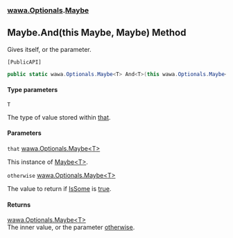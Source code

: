 ### [wawa.Optionals](wawa.Optionals.md 'wawa.Optionals').[Maybe](Maybe.md 'wawa.Optionals.Maybe')

## Maybe.And<T>(this Maybe<T>, Maybe<T>) Method

Gives itself, or the parameter.<p/>`[PublicAPI]`

```csharp
public static wawa.Optionals.Maybe<T> And<T>(this wawa.Optionals.Maybe<T> that, wawa.Optionals.Maybe<T> otherwise);
```
#### Type parameters

<a name='wawa.Optionals.Maybe.And_T_(thiswawa.Optionals.Maybe_T_,wawa.Optionals.Maybe_T_).T'></a>

`T`

The type of value stored within [that](Maybe.And{T}(Maybe{T},Maybe{T}).md#wawa.Optionals.Maybe.And_T_(thiswawa.Optionals.Maybe_T_,wawa.Optionals.Maybe_T_).that 'wawa.Optionals.Maybe.And<T>(this wawa.Optionals.Maybe<T>, wawa.Optionals.Maybe<T>).that').
#### Parameters

<a name='wawa.Optionals.Maybe.And_T_(thiswawa.Optionals.Maybe_T_,wawa.Optionals.Maybe_T_).that'></a>

`that` [wawa.Optionals.Maybe&lt;](Maybe{T}.md 'wawa.Optionals.Maybe<T>')[T](Maybe.And{T}(Maybe{T},Maybe{T}).md#wawa.Optionals.Maybe.And_T_(thiswawa.Optionals.Maybe_T_,wawa.Optionals.Maybe_T_).T 'wawa.Optionals.Maybe.And<T>(this wawa.Optionals.Maybe<T>, wawa.Optionals.Maybe<T>).T')[&gt;](Maybe{T}.md 'wawa.Optionals.Maybe<T>')

This instance of [Maybe&lt;T&gt;](Maybe{T}.md 'wawa.Optionals.Maybe<T>').

<a name='wawa.Optionals.Maybe.And_T_(thiswawa.Optionals.Maybe_T_,wawa.Optionals.Maybe_T_).otherwise'></a>

`otherwise` [wawa.Optionals.Maybe&lt;](Maybe{T}.md 'wawa.Optionals.Maybe<T>')[T](Maybe.And{T}(Maybe{T},Maybe{T}).md#wawa.Optionals.Maybe.And_T_(thiswawa.Optionals.Maybe_T_,wawa.Optionals.Maybe_T_).T 'wawa.Optionals.Maybe.And<T>(this wawa.Optionals.Maybe<T>, wawa.Optionals.Maybe<T>).T')[&gt;](Maybe{T}.md 'wawa.Optionals.Maybe<T>')

The value to return if [IsSome](Maybe{T}.IsSome.md 'wawa.Optionals.Maybe<T>.IsSome') is [true](https://docs.microsoft.com/en-us/dotnet/csharp/language-reference/builtin-types/bool 'https://docs.microsoft.com/en-us/dotnet/csharp/language-reference/builtin-types/bool').

#### Returns
[wawa.Optionals.Maybe&lt;](Maybe{T}.md 'wawa.Optionals.Maybe<T>')[T](Maybe.And{T}(Maybe{T},Maybe{T}).md#wawa.Optionals.Maybe.And_T_(thiswawa.Optionals.Maybe_T_,wawa.Optionals.Maybe_T_).T 'wawa.Optionals.Maybe.And<T>(this wawa.Optionals.Maybe<T>, wawa.Optionals.Maybe<T>).T')[&gt;](Maybe{T}.md 'wawa.Optionals.Maybe<T>')  
The inner value, or the parameter [otherwise](Maybe.And{T}(Maybe{T},Maybe{T}).md#wawa.Optionals.Maybe.And_T_(thiswawa.Optionals.Maybe_T_,wawa.Optionals.Maybe_T_).otherwise 'wawa.Optionals.Maybe.And<T>(this wawa.Optionals.Maybe<T>, wawa.Optionals.Maybe<T>).otherwise').